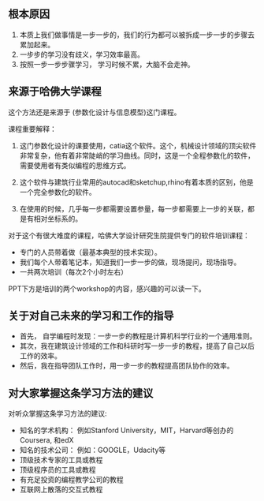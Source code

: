 ## 根本原因

1. 本质上我们做事情是一步一步的，我们的行为都可以被拆成一步一步的步骤去累加起来。
2. 一步步的学习没有歧义，学习效率最高。
3. 按照一步一步步骤学习， 学习时候不累，大脑不会走神。


## 来源于哈佛大学课程

这个方法还是来源于 (参数化设计与信息模型)这门课程。

课程重要解释：

1. 这门参数化设计的课要使用，catia这个软件。这个，机械设计领域的顶尖软件非常复杂，他有着非常陡峭的学习曲线。同时，这是一个全程参数化的软件，需要使用者有类似编程的思维方式。

2. 这个软件与建筑行业常用的autocad和sketchup,rhino有着本质的区别，他是一个完全参数化的软件。

3. 在使用的时候，几乎每一步都需要设置参量，每一步都需要上一步的关联，都是有相对坐标系的。

对于这个有很大难度的课程，哈佛大学设计研究生院提供专门的软件培训课程：

- 专门的人员带着做（最基本典型的技术实现）。
- 我们每个人带着笔记本，知道我们一步一步的做，现场提问，现场指导。
- 一共两次培训（每次2个小时左右）

PPT下方是培训的两个workshop的内容，感兴趣的可以读一下。

## 关于对自己未来的学习和工作的指导

- 首先， 自学编程时发现：一步一步的教程是计算机科学行业的一个通用准则。
- 其次，我在建筑设计领域的工作和科研时写一步一步的教程，提高了自己以后工作的效率。
- 然后，我在指导团队工作时，用一步一步的教程提高团队协作的效率。


## 对大家掌握这条学习方法的建议

对听众掌握这条学习方法的建议:

- 知名的学术机构： 例如Stanford University，MIT，Harvard等创办的Coursera, 和edX
- 知名的技术公司： 例如：GOOGLE，Udacity等
- 顶级技术专家的工具或教程
- 顶级程序员的工具或教程
- 有充足投资的编程教学公司的教程
- 互联网上散落的交互式教程
